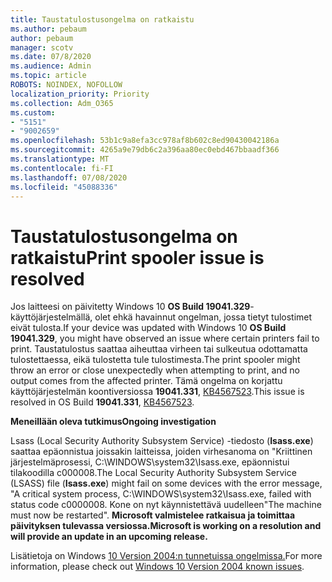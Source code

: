 ```yaml
---
title: Taustatulostusongelma on ratkaistu
ms.author: pebaum
author: pebaum
manager: scotv
ms.date: 07/8/2020
ms.audience: Admin
ms.topic: article
ROBOTS: NOINDEX, NOFOLLOW
localization_priority: Priority
ms.collection: Adm_O365
ms.custom:
- "5151"
- "9002659"
ms.openlocfilehash: 53b1c9a8efa3cc978af8b602c8ed90430042186a
ms.sourcegitcommit: 4265a9e79db6c2a396aa80ec0ebd467bbaadf366
ms.translationtype: MT
ms.contentlocale: fi-FI
ms.lasthandoff: 07/08/2020
ms.locfileid: "45088336"
---
```

# <a name="print-spooler-issue-is-resolved"></a><span data-ttu-id="e29f0-102">Taustatulostusongelma on ratkaistu</span><span class="sxs-lookup"><span data-stu-id="e29f0-102">Print spooler issue is resolved</span></span>

<span data-ttu-id="e29f0-103">Jos laitteesi on päivitetty Windows 10 **OS Build 19041.329**-käyttöjärjestelmällä, olet ehkä havainnut ongelman, jossa tietyt tulostimet eivät tulosta.</span><span class="sxs-lookup"><span data-stu-id="e29f0-103">If your device was updated with Windows 10  **OS Build 19041.329**, you might have observed an issue where certain printers fail to print.</span></span> <span data-ttu-id="e29f0-104">Taustatulostus saattaa aiheuttaa virheen tai sulkeutua odottamatta tulostettaessa, eikä tulostetta tule tulostimesta.</span><span class="sxs-lookup"><span data-stu-id="e29f0-104">The print spooler might throw an error or close unexpectedly when attempting to print, and no output comes from the affected printer.</span></span> <span data-ttu-id="e29f0-105">Tämä ongelma on korjattu käyttöjärjestelmän koontiversiossa **19041.331**, [KB4567523](https://support.microsoft.com/help/4567523/windows-10-update-kb4567523).</span><span class="sxs-lookup"><span data-stu-id="e29f0-105">This issue is resolved in OS Build  **19041.331**, [KB4567523](https://support.microsoft.com/help/4567523/windows-10-update-kb4567523).</span></span>  

<span data-ttu-id="e29f0-106">**Meneillään oleva tutkimus**</span><span class="sxs-lookup"><span data-stu-id="e29f0-106">**Ongoing investigation**</span></span>

<span data-ttu-id="e29f0-107">Lsass (Local Security Authority Subsystem Service) -tiedosto (**Isass.exe**) saattaa epäonnistua joissakin laitteissa, joiden virhesanoma on "Kriittinen järjestelmäprosessi, C:\WINDOWS\system32\Isass.exe, epäonnistui tilakoodilla c000008.</span><span class="sxs-lookup"><span data-stu-id="e29f0-107">The Local Security Authority Subsystem Service (LSASS) file (**Isass.exe**) might fail on some devices with the error message, "A critical system process, C:\WINDOWS\system32\Isass.exe, failed with status code c0000008.</span></span> <span data-ttu-id="e29f0-108">Kone on nyt käynnistettävä uudelleen"</span><span class="sxs-lookup"><span data-stu-id="e29f0-108">The machine must now be restarted".</span></span>  <span data-ttu-id="e29f0-109">**Microsoft valmistelee ratkaisua ja toimittaa päivityksen tulevassa versiossa.**</span><span class="sxs-lookup"><span data-stu-id="e29f0-109">**Microsoft is working on a resolution and will provide an update in an upcoming release.**</span></span>

<span data-ttu-id="e29f0-110">Lisätietoja on Windows [10 Version 2004:n tunnetuissa ongelmissa.](https://docs.microsoft.com/windows/release-information/status-windows-10-2004#442msgdesc)</span><span class="sxs-lookup"><span data-stu-id="e29f0-110">For more information, please check out  [Windows 10 Version 2004 known issues](https://docs.microsoft.com/windows/release-information/status-windows-10-2004#442msgdesc).</span></span>